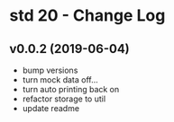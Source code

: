 # std 20 - Change Log

## v0.0.2 (2019-06-04)
  - bump versions
  - turn mock data off...
  - turn auto printing back on
  - refactor storage to util
  - update readme
